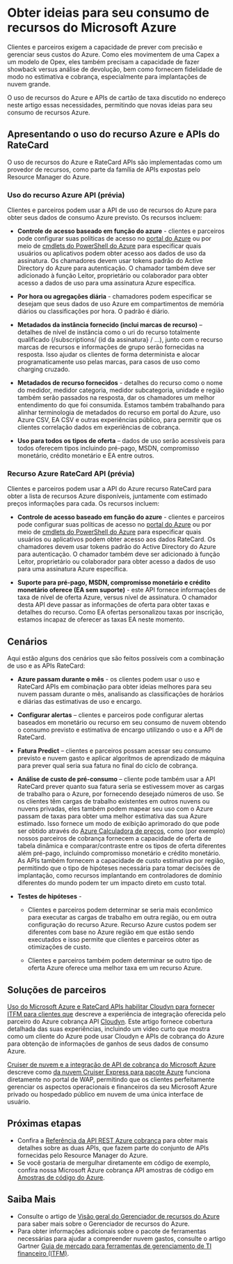 <properties
   pageTitle="Obter ideias para seu consumo de recursos do Microsoft Azure | Microsoft Azure"
   description="Fornece uma visão conceitual do uso de cobrança do Azure e APIs RateCard, que são usados para fornecer ideias para consumo de recursos do Azure e tendências."
   services=""
   documentationCenter=""
   authors="BryanLa"
   manager="mbaldwin"
   editor=""
   tags="billing"/>

<tags
   ms.service="billing"
   ms.devlang="na"
   ms.topic="article"
   ms.tgt_pltfrm="na"
   ms.workload="billing"
   ms.date="08/16/2016"
   ms.author="mobandyo;bryanla"/>

# <a name="gain-insights-into-your-microsoft-azure-resource-consumption"></a>Obter ideias para seu consumo de recursos do Microsoft Azure

Clientes e parceiros exigem a capacidade de prever com precisão e gerenciar seus custos do Azure.  Como eles movimentem de uma Capex a um modelo de Opex, eles também precisam a capacidade de fazer showback versus análise de devolução, bem como fornecem fidelidade de modo no estimativa e cobrança, especialmente para implantações de nuvem grande.

O uso de recursos do Azure e APIs de cartão de taxa discutido no endereço neste artigo essas necessidades, permitindo que novas ideias para seu consumo de recursos Azure.  

## <a name="introducing-the-azure-resource-usage-and-ratecard-apis"></a>Apresentando o uso do recurso Azure e APIs do RateCard

O uso de recursos do Azure e RateCard APIs são implementadas como um provedor de recursos, como parte da família de APIs expostas pelo Resource Manager do Azure.  

### <a name="azure-resource-usage-api-preview"></a>Uso do recurso Azure API (prévia)
Clientes e parceiros podem usar a API de uso de recursos do Azure para obter seus dados de consumo Azure previsto. Os recursos incluem:

- **Controle de acesso baseado em função do azure** - clientes e parceiros pode configurar suas políticas de acesso no [portal do Azure](https://portal.azure.com) ou por meio de [cmdlets do PowerShell do Azure](powershell-install-configure.md) para especificar quais usuários ou aplicativos podem obter acesso aos dados de uso da assinatura. Os chamadores devem usar tokens padrão do Active Directory do Azure para autenticação. O chamador também deve ser adicionado à função Leitor, proprietário ou colaborador para obter acesso a dados de uso para uma assinatura Azure específica.

- **Por hora ou agregações diária** - chamadores podem especificar se desejam que seus dados de uso Azure em compartimentos de memória diários ou classificações por hora. O padrão é diário.

- **Metadados da instância fornecido (inclui marcas de recurso)** – detalhes de nível de instância como o uri do recurso totalmente qualificado (/subscriptions/ {id da assinatura} / …), junto com o recurso marcas de recursos e informações de grupo serão fornecidas na resposta. Isso ajudar os clientes de forma determinista e alocar programaticamente uso pelas marcas, para casos de uso como charging cruzado.

- **Metadados de recurso fornecidos** - detalhes do recurso como o nome do medidor, medidor categoria, medidor subcategoria, unidade e região também serão passados na resposta, dar os chamadores um melhor entendimento do que foi consumida. Estamos também trabalhando para alinhar terminologia de metadados do recurso em portal do Azure, uso Azure CSV, EA CSV e outras experiências público, para permitir que os clientes correlação dados em experiências de cobrança.

- **Uso para todos os tipos de oferta** – dados de uso serão acessíveis para todos oferecem tipos incluindo pré-pago, MSDN, compromisso monetário, crédito monetário e EA entre outros.

### <a name="azure-resource-ratecard-api-preview"></a>Recurso Azure RateCard API (prévia)
Clientes e parceiros podem usar a API do Azure recurso RateCard para obter a lista de recursos Azure disponíveis, juntamente com estimado preços informações para cada. Os recursos incluem:

- **Controle de acesso baseado em função do azure** - clientes e parceiros pode configurar suas políticas de acesso no [portal do Azure](https://portal.azure.com) ou por meio de [cmdlets do PowerShell do Azure](powershell-install-configure.md) para especificar quais usuários ou aplicativos podem obter acesso aos dados RateCard. Os chamadores devem usar tokens padrão do Active Directory do Azure para autenticação. O chamador também deve ser adicionado à função Leitor, proprietário ou colaborador para obter acesso a dados de uso para uma assinatura Azure específica.

- **Suporte para pré-pago, MSDN, compromisso monetário e crédito monetário oferece (EA sem suporte)** - este API fornece informações de taxa de nível de oferta Azure, versus nível de assinatura.  O chamador desta API deve passar as informações de oferta para obter taxas e detalhes do recurso.  Como EA ofertas personalizou taxas por inscrição, estamos incapaz de oferecer as taxas EA neste momento.

## <a name="scenarios"></a>Cenários

Aqui estão alguns dos cenários que são feitos possíveis com a combinação de uso e as APIs RateCard:

- **Azure passam durante o mês** - os clientes podem usar o uso e RateCard APIs em combinação para obter ideias melhores para seu nuvem passam durante o mês, analisando as classificações de horários e diárias das estimativas de uso e encargo.

- **Configurar alertas** – clientes e parceiros pode configurar alertas baseados em monetário ou recurso em seu consumo de nuvem obtendo o consumo previsto e estimativa de encargo utilizando o uso e a API de RateCard.

- **Fatura Predict** – clientes e parceiros possam acessar seu consumo previsto e nuvem gasto e aplicar algoritmos de aprendizado de máquina para prever qual seria sua fatura no final do ciclo de cobrança.

- **Análise de custo de pré-consumo** – cliente pode também usar a API RateCard prever quanto sua fatura seria se estivessem mover as cargas de trabalho para o Azure, por fornecendo desejado números de uso. Se os clientes têm cargas de trabalho existentes em outros nuvens ou nuvens privadas, eles também podem mapear seu uso com o Azure passam de taxas para obter uma melhor estimativa das sua Azure estimado. Isso fornece um modo de exibição aprimorado do que pode ser obtido através do [Azure Calculadora de preços](https://azure.microsoft.com/pricing/calculator/), como (por exemplo) nossos parceiros de cobrança fornecem a capacidade de oferta de tabela dinâmica e comparar/contraste entre os tipos de oferta diferentes além pré-pago, incluindo compromisso monetário e crédito monetário. As APIs também fornecem a capacidade de custo estimativa por região, permitindo que o tipo de hipóteses necessária para tomar decisões de implantação, como recursos implantando em controladores de domínio diferentes do mundo podem ter um impacto direto em custo total.

- **Testes de hipóteses** -

    - Clientes e parceiros podem determinar se seria mais econômico para executar as cargas de trabalho em outra região, ou em outra configuração do recurso Azure. Recurso Azure custos podem ser diferentes com base no Azure região em que estão sendo executados e isso permite que clientes e parceiros obter as otimizações de custo.

    - Clientes e parceiros também podem determinar se outro tipo de oferta Azure oferece uma melhor taxa em um recurso Azure.

## <a name="partner-solutions"></a>Soluções de parceiros

[Uso do Microsoft Azure e RateCard APIs habilitar Cloudyn para fornecer ITFM para clientes que](billing-usage-rate-card-partner-solution-cloudyn.md) descreve a experiência de integração oferecida pelo parceiro do Azure cobrança API [Cloudyn](https://www.cloudyn.com/microsoft-azure/).  Este artigo fornece cobertura detalhada das suas experiências, incluindo um vídeo curto que mostra como um cliente do Azure pode usar Cloudyn e APIs de cobrança do Azure para obtenção de informações de ganhos de seus dados de consumo Azure.

[Cruiser de nuvem e a integração de API de cobrança do Microsoft Azure](billing-usage-rate-card-partner-solution-cloudcruiser.md) descreve como [da nuvem Cruiser Express para pacote Azure](http://www.cloudcruiser.com/partners/microsoft/) funciona diretamente no portal de WAP, permitindo que os clientes perfeitamente gerenciar os aspectos operacionais e financeiros da seu Microsoft Azure privado ou hospedado público em nuvem de uma única interface de usuário.   

## <a name="next-steps"></a>Próximas etapas
+ Confira a [Referência da API REST Azure cobrança](https://msdn.microsoft.com/library/azure/1ea5b323-54bb-423d-916f-190de96c6a3c) para obter mais detalhes sobre as duas APIs, que fazem parte do conjunto de APIs fornecidas pelo Resource Manager do Azure.
+ Se você gostaria de mergulhar diretamente em código de exemplo, confira nossa Microsoft Azure cobrança API amostras de código em [Amostras de código do Azure](https://azure.microsoft.com/documentation/samples/?term=billing).

## <a name="learn-more"></a>Saiba Mais
+ Consulte o artigo de [Visão geral do Gerenciador de recursos do Azure](azure-resource-manager/resource-group-overview.md) para saber mais sobre o Gerenciador de recursos do Azure.
+ Para obter informações adicionais sobre o pacote de ferramentas necessárias para ajudar a compreender nuvem gastos, consulte o artigo Gartner [Guia de mercado para ferramentas de gerenciamento de TI financeiro (ITFM)](http://www.gartner.com/technology/reprints.do?id=1-212F7AL&ct=140909&st=sb).
